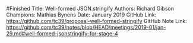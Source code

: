 #Finished
Title: Well-formed JSON.stringify
Authors: Richard Gibson
Champions: Mathias Bynens
Date: January 2019
GitHub Link: https://github.com/tc39/proposal-well-formed-stringify
GitHub Note Link: https://github.com/tc39/notes/blob/HEAD/meetings/2019-01/jan-29.md#well-formed-jsonstringify-for-stage-4
